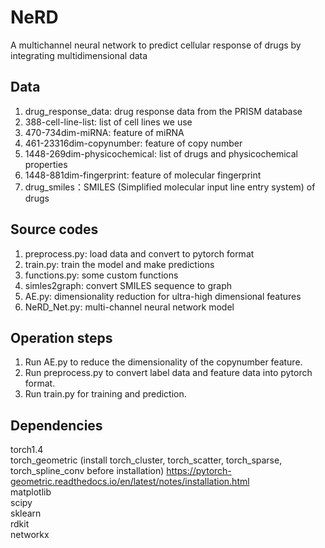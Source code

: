 # NeRD
A multichannel neural network to predict cellular response of drugs by integrating multidimensional data
## Data
1. drug_response_data: drug response data from the PRISM database  
2. 388-cell-line-list: list of cell lines we use  
3. 470-734dim-miRNA: feature of miRNA  
4. 461-23316dim-copynumber: feature of copy number  
5. 1448-269dim-physicochemical: list of drugs and physicochemical properties  
6. 1448-881dim-fingerprint: feature of molecular fingerprint  
7. drug_smiles：SMILES (Simplified molecular input line entry system) of drugs 
## Source codes
1. preprocess.py: load data and convert to pytorch format  
2. train.py: train the model and make predictions  
3. functions.py: some custom functions  
4. simles2graph: convert SMILES sequence to graph  
5. AE.py: dimensionality reduction for ultra-high dimensional features  
6. NeRD_Net.py: multi-channel neural network model 
## Operation steps
1. Run AE.py to reduce the dimensionality of the copynumber feature.  
2. Run preprocess.py to convert label data and feature data into pytorch format.  
3. Run train.py for training and prediction.
## Dependencies 
torch1.4  
torch_geometric (install torch_cluster, torch_scatter, torch_sparse, torch_spline_conv before installation) https://pytorch-geometric.readthedocs.io/en/latest/notes/installation.html  
matplotlib  
scipy  
sklearn  
rdkit  
networkx

